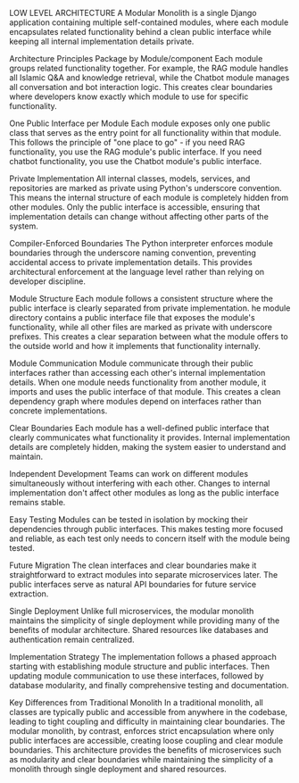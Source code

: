 
LOW LEVEL ARCHITECTURE
A Modular Monolith is a single Django application containing multiple self-contained modules, where each module encapsulates related functionality behind a clean public interface while keeping all internal implementation details private.

Architecture Principles
Package by Module/component
Each module groups related functionality together. For example, the RAG module handles all Islamic Q&A and knowledge retrieval, while the Chatbot module manages all conversation and bot interaction logic. 
This creates clear boundaries where developers know exactly which module to use for specific functionality.

One Public Interface per Module
Each module exposes only one public class that serves as the entry point for all functionality within that module. 
This follows the principle of "one place to go" - if you need RAG functionality, you use the RAG module's public interface. 
If you need chatbot functionality, you use the Chatbot module's public interface.

Private Implementation
All internal classes, models, services, and repositories are marked as private using Python's underscore convention. 
This means the internal structure of each module is completely hidden from other modules. 
Only the public interface is accessible, ensuring that implementation details can change without affecting other parts of the system.

Compiler-Enforced Boundaries
The Python interpreter enforces module boundaries through the underscore naming convention, preventing accidental access to private implementation details. 
This provides architectural enforcement at the language level rather than relying on developer discipline.

Module Structure
Each module follows a consistent structure where the public interface is clearly separated from private implementation. 
he module directory contains a public interface file that exposes the module's functionality, while all other files are marked as private with underscore prefixes. 
This creates a clear separation between what the module offers to the outside world and how it implements that functionality internally.

Module Communication
Module communicate through their public interfaces rather than accessing each other's internal implementation details. 
When one module needs functionality from another module, it imports and uses the public interface of that module. 
This creates a clean dependency graph where modules depend on interfaces rather than concrete implementations.
  
Clear Boundaries
Each module has a well-defined public interface that clearly communicates what functionality it provides. 
Internal implementation details are completely hidden, making the system easier to understand and maintain.

Independent Development
Teams can work on different modules simultaneously without interfering with each other. 
Changes to internal implementation don't affect other modules as long as the public interface remains stable.

Easy Testing
Modules can be tested in isolation by mocking their dependencies through public interfaces. 
This makes testing more focused and reliable, as each test only needs to concern itself with the module being tested.

Future Migration
The clean interfaces and clear boundaries make it straightforward to extract modules into separate microservices later. 
The public interfaces serve as natural API boundaries for future service extraction.

Single Deployment
Unlike full microservices, the modular monolith maintains the simplicity of single deployment while providing many of the benefits of modular architecture. 
Shared resources like databases and authentication remain centralized.

Implementation Strategy
The implementation follows a phased approach starting with establishing module structure and public interfaces.
Then updating module communication to use these interfaces, followed by database modularity, and finally comprehensive testing and documentation.

Key Differences from Traditional Monolith
In a traditional monolith, all classes are typically public and accessible from anywhere in the codebase, leading to tight coupling and difficulty in maintaining clear boundaries. 
The modular monolith, by contrast, enforces strict encapsulation where only public interfaces are accessible, creating loose coupling and clear module boundaries.
This architecture provides the benefits of microservices such as modularity and clear boundaries while maintaining the simplicity of a monolith through single deployment and shared resources.

